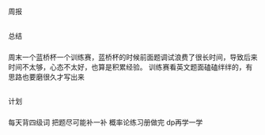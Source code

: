 #
周报

##
总结
###
周末一个蓝桥杯一个训练赛，蓝桥杯的时候前面题调试浪费了很长时间，导致后来时间不太够，心态不太好，也算是积累经验。
训练赛看英文题面磕磕绊绊的，有思路也要磨很久才写出来

##
计划
###
每天背四级词
把题尽可能补一补
概率论练习册做完
dp再学一学
